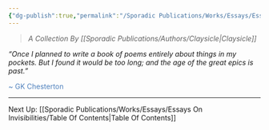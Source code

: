 ```yaml
---
{"dg-publish":true,"permalink":"/Sporadic Publications/Works/Essays/Essays On Invisibilities/Essays on Invisibilities/"}
---
```


>*A Collection By [[Sporadic Publications/Authors/Claysicle\|Claysicle]]*


*“Once I planned to write a book of poems entirely about things in my pockets. But I found it would be too long; and the age of the great epics is past.”*

<font color="#4f81bd">~ GK Chesterton</font>

--- 
Next Up:
[[Sporadic Publications/Works/Essays/Essays On Invisibilities/Table Of Contents\|Table Of Contents]]
<div class="page-break" style="page-break-before: always;"></div>


